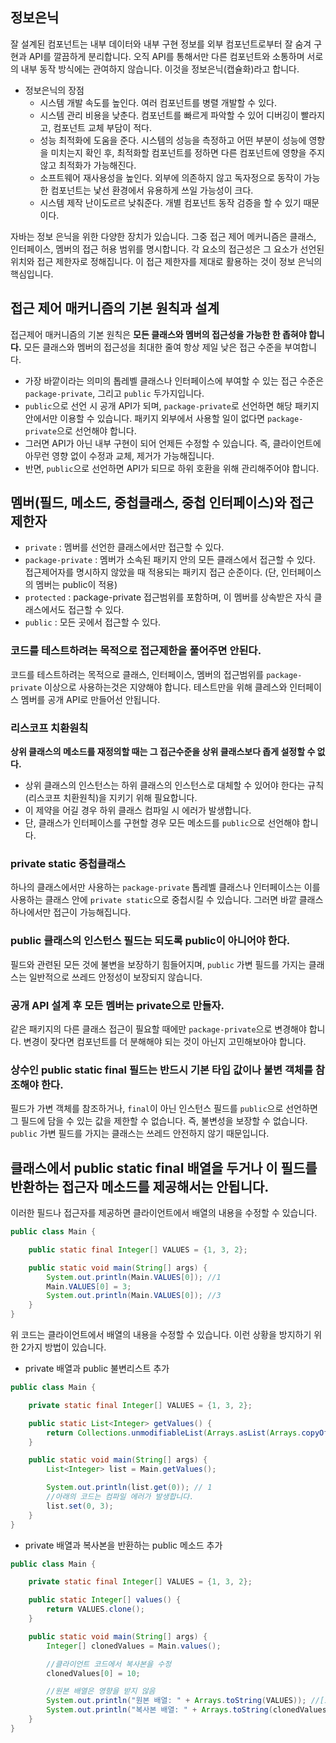## 정보은닉

잘 설계된 컴포넌트는 내부 데이터와 내부 구현 정보를 외부 컴포넌트로부터 잘 숨겨 구현과 API를 깔끔하게 분리합니다. 오직 API를 통해서만 다른 컴포넌트와 소통하며
서로의 내부 동작 방식에는 관여하지 않습니다. 이것을 정보은닉(캡슐화)라고 합니다.

- 정보은닉의 장점
    - 시스템 개발 속도를 높인다. 여러 컴포넌트를 병렬 개발할 수 있다.
    - 시스템 관리 비용을 낮춘다. 컴포넌트를 빠르게 파악할 수 있어 디버깅이 빨라지고, 컴포넌트 교체 부담이 적다.
    - 성능 최적화에 도움을 준다. 시스템의 성능을 측정하고 어떤 부분이 성능에 영향을 미치는지 확인 후, 최적화할 컴포넌트를 정하면 다른 컴포넌트에 영향을 주지 않고 최적화가
      가능해진다.
    - 소프트웨어 재사용성을 높인다. 외부에 의존하지 않고 독자정으로 동작이 가능한 컴포넌트는 낯선 환경에서 유용하게 쓰일 가능성이 크다.
    - 시스템 제작 난이도르르 낮춰준다. 개별 컴포넌트 동작 검증을 할 수 있기 때문이다.

자바는 정보 은닉을 위한 다양한 장치가 있습니다. 그중 접근 제어 메커니즘은 클래스, 인터페이스, 멤버의 접근 허용 범위를 명시합니다. 각 요소의 접근성은 그 요소가 선언된 위치와
접근 제한자로 정해집니다. 이 접근 제한자를 제대로 활용하는 것이 정보 은닉의 핵심입니다.

## 접근 제어 매커니즘의 기본 원칙과 설계

접근제어 매커니즘의 기본 원칙은 **모든 클래스와 멤버의 접근성을 가능한 한 좁혀야 합니다.** 모든 클래스와 멤버의 접근성을 최대한 줄여 항상 제일 낮은 접근 수준을 부여합니다.

- 가장 바깥이라는 의미의 톱레벨 클래스나 인터페이스에 부여할 수 있는 접근 수준은 `package-private`, 그리고 `public` 두가지입니다.
- `public`으로 선언 시 공개 API가 되며, `package-private`로 선언하면 해당 패키지 안에서만 이용할 수 있습니다. 패키지 외부에서 사용할 일이 없다면
  `package-private`으로 선언해야 합니다.
- 그러면 API가 아닌 내부 구현이 되어 언제든 수정할 수 있습니다. 즉, 클라이언트에 아무런 영향 없이 수정과 교체, 제거가 가능해집니다.
- 반면, `public`으로 선언하면 API가 되므로 하위 호환을 위해 관리해주어야 합니다.

## 멤버(필드, 메소드, 중첩클래스, 중첩 인터페이스)와 접근제한자

- `private` : 멤버를 선언한 클래스에서만 접근할 수 있다.
- `package-private` : 멤버가 소속된 패키지 안의 모든 클래스에서 접근할 수 있다. 접근제어자를 명시하지 않았을 때 적용되는 패키지 접근 순준이다. (단, 인터페이스의
  멤버는 public이 적용)
- `protected` : package-private 접근범위를 포함하며, 이 멤버를 상속받은 자식 클래스에서도 접근할 수 있다.
- `public` : 모든 곳에서 접근할 수 있다.

### 코드를 테스트하려는 목적으로 접근제한을 풀어주면 안된다.

코드를 테스트하려는 목적으로 클래스, 인터페이스, 멤버의 접근범위를 `package-private` 이상으로 사용하는것은 지양해야 합니다. 테스트만을 위해 클레스와 인터페이스 멤버를
공개 API로 만들어선 안됩니다.

### 리스코프 치환원칙

**상위 클래스의 메소드를 재정의할 때는 그 접근수준을 상위 클래스보다 좁게 설정할 수 없다.**

- 상위 클래스의 인스턴스는 하위 클래스의 인스턴스로 대체할 수 있어야 한다는 규칙(리스코프 치환원칙)을 지키기 위해 필요합니다.
- 이 제약을 어길 경우 하위 클래스 컴파일 시 에러가 발생합니다.
- 단, 클래스가 인터페이스를 구현할 경우 모든 메소드를 `public`으로 선언해야 합니다.

### private static 중첩클래스

하나의 클래스에서만 사용하는 `package-private` 톱레벨 클래스나 인터페이스는 이를 사용하는 클래스 안에 `private static`으로 중첩시킬 수 있습니다. 그러면 바깥
클래스 하나에서만 접근이 가능해집니다.

### public 클래스의 인스턴스 필드는 되도록 public이 아니어야 한다.

필드와 관련된 모든 것에 불변을 보장하기 힘들어지며, `public` 가변 필드를 가지는 클래스는 일반적으로 쓰레드 안정성이 보장되지 않습니다.

### 공개 API 설계 후 모든 멤버는 private으로 만들자.

같은 패키지의 다른 클래스 접근이 필요할 때에만 `package-private`으로 변경해야 합니다. 변경이 잦다면 컴포넌트를 더 분해해야 되는 것이 아닌지 고민해보아야 합니다.

### 상수인 public static final 필드는 반드시 기본 타입 값이나 불변 객체를 참조해야 한다.

필드가 가변 객체를 참조하거나, `final`이 아닌 인스턴스 필드를 `public`으로 선언하면 그 필드에 담을 수 있는 값을 제한할 수 없습니다. 즉, 불변성을 보장할 수 없습니다.
`public` 가변 필드를 가지는 클래스는 쓰레드 안전하지 않기 때문입니다.

## 클래스에서 public static final 배열을 두거나 이 필드를 반환하는 접근자 메소드를 제공해서는 안됩니다.

이러한 필드나 접근자를 제공하면 클라이언트에서 배열의 내용을 수정할 수 있습니다.

```java
public class Main {

    public static final Integer[] VALUES = {1, 3, 2};

    public static void main(String[] args) {
        System.out.println(Main.VALUES[0]); //1
        Main.VALUES[0] = 3;
        System.out.println(Main.VALUES[0]); //3
    }
}
```

위 코드는 클라이언트에서 배열의 내용을 수정할 수 있습니다. 이런 상황을 방지하기 위한 2가지 방법이 있습니다.

- private 배열과 public 불변리스트 추가

```java
public class Main {

    private static final Integer[] VALUES = {1, 3, 2};

    public static List<Integer> getValues() {
        return Collections.unmodifiableList(Arrays.asList(Arrays.copyOf(VALUES, VALUES.length)));
    }

    public static void main(String[] args) {
        List<Integer> list = Main.getValues();

        System.out.println(list.get(0)); // 1
        //아래의 코드는 컴파일 에러가 발생합니다.
        list.set(0, 3);
    }
}
```

- private 배열과 복사본을 반환하는 public 메소드 추가

```java
public class Main {

    private static final Integer[] VALUES = {1, 3, 2};

    public static Integer[] values() {
        return VALUES.clone();
    }

    public static void main(String[] args) {
        Integer[] clonedValues = Main.values();

        //클라이언트 코드에서 복사본을 수정
        clonedValues[0] = 10;

        //원본 배열은 영향을 받지 않음
        System.out.println("원본 배열: " + Arrays.toString(VALUES)); //[1, 3, 2]
        System.out.println("복사본 배열: " + Arrays.toString(clonedValues)); //[10, 3, 2]
    }
}
```